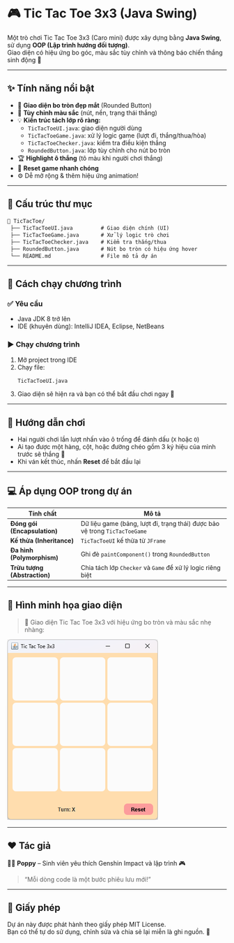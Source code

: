 # 🎮 Tic Tac Toe 3x3 (Java Swing)

Một trò chơi Tic Tac Toe 3x3 (Caro mini) được xây dựng bằng **Java Swing**, sử dụng **OOP (Lập trình hướng đối tượng)**.  
Giao diện có hiệu ứng bo góc, màu sắc tùy chỉnh và thông báo chiến thắng sinh động 💫  

---

## ✨ Tính năng nổi bật

- 🧩 **Giao diện bo tròn đẹp mắt** (Rounded Button)
- 🎨 **Tùy chỉnh màu sắc** (nút, nền, trạng thái thắng)
- 💡 **Kiến trúc tách lớp rõ ràng:**
  - `TicTacToeUI.java`: giao diện người dùng
  - `TicTacToeGame.java`: xử lý logic game (lượt đi, thắng/thua/hòa)
  - `TicTacToeChecker.java`: kiểm tra điều kiện thắng
  - `RoundedButton.java`: lớp tùy chỉnh cho nút bo tròn
- 🏆 **Highlight ô thắng** (tô màu khi người chơi thắng)
- 🔁 **Reset game nhanh chóng**
- ⚙️ Dễ mở rộng & thêm hiệu ứng animation!

---

## 🧱 Cấu trúc thư mục

```
📂 TicTacToe/
 ├── TicTacToeUI.java         # Giao diện chính (UI)
 ├── TicTacToeGame.java       # Xử lý logic trò chơi
 ├── TicTacToeChecker.java    # Kiểm tra thắng/thua
 ├── RoundedButton.java       # Nút bo tròn có hiệu ứng hover
 └── README.md                # File mô tả dự án
```

---

## 🚀 Cách chạy chương trình

### ✅ Yêu cầu
- Java JDK 8 trở lên
- IDE (khuyên dùng): IntelliJ IDEA, Eclipse, NetBeans

### ▶️ Chạy chương trình
1. Mở project trong IDE
2. Chạy file:
   ```bash
   TicTacToeUI.java
   ```
3. Giao diện sẽ hiện ra và bạn có thể bắt đầu chơi ngay 🎉

---

## 🧠 Hướng dẫn chơi
- Hai người chơi lần lượt nhấn vào ô trống để đánh dấu (`X` hoặc `O`)
- Ai tạo được một hàng, cột, hoặc đường chéo gồm 3 ký hiệu của mình trước sẽ thắng 🏅
- Khi ván kết thúc, nhấn **Reset** để bắt đầu lại

---

## 💻 Áp dụng OOP trong dự án

| Tính chất | Mô tả |
|------------|--------|
| **Đóng gói (Encapsulation)** | Dữ liệu game (bảng, lượt đi, trạng thái) được bảo vệ trong `TicTacToeGame` |
| **Kế thừa (Inheritance)** | `TicTacToeUI` kế thừa từ `JFrame` |
| **Đa hình (Polymorphism)** | Ghi đè `paintComponent()` trong `RoundedButton` |
| **Trừu tượng (Abstraction)** | Chia tách lớp `Checker` và `Game` để xử lý logic riêng biệt |

---

## 🧁 Hình minh họa giao diện
> 🎨 Giao diện Tic Tac Toe 3x3 với hiệu ứng bo tròn và màu sắc nhẹ nhàng:

![TicTacToeUI Preview](screenshot.png)

---

## ❤️ Tác giả
👩‍💻 **Poppy** – Sinh viên yêu thích Genshin Impact và lập trình 🎮  
> “Mỗi dòng code là một bước phiêu lưu mới!”

---

## 📜 Giấy phép
Dự án này được phát hành theo giấy phép MIT License.  
Bạn có thể tự do sử dụng, chỉnh sửa và chia sẻ lại miễn là ghi nguồn. 🌸
